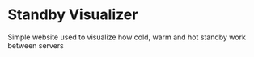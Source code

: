 # Standby Visualizer
 Simple website used to visualize how cold, warm and hot standby work between servers
